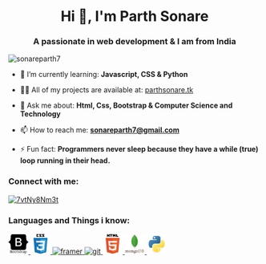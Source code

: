 <h1 align="center">Hi 👋, I'm Parth Sonare</h1>
<h3 align="center">A passionate in web development & I am from India</h3>
<img align="right" alt="" width="400" src="https://cdn.dribbble.com/users/116207">

<p align="left"> <img src="https://user-images.githubusercontent.com/10498744/210012254-234538ff-d198-48aa-8964-37e6fd45d227.gif"alt="sonareparth7" /> </p>

- 🌱 I’m currently learning: **Javascript, CSS & Python**

- 👨‍💻 All of my projects are available at: [parthsonare.tk](parthsonare.tk)

- 💬 Ask me about: **Html, Css, Bootstrap & Computer Science and Technology**

- 📫 How to reach me: **sonareparth7@gmail.com**

- ⚡ Fun fact: **Programmers never sleep because they have a while (true) loop running in their head.**

<h3 align="left">Connect with me:</h3>
<p align="left">
<a href="https://discord.gg/7vtNy8Nm3t" target="blank"><img align="center" src="https://raw.githubusercontent.com/rahuldkjain/github-profile-readme-generator/master/src/images/icons/Social/discord.svg" alt="7vtNy8Nm3t" height="30" width="40" /></a>
</p>

<h3 align="left">Languages and Things i know:</h3>
<p align="left"> <a href="https://getbootstrap.com" target="_blank" rel="noreferrer"> <img src="https://raw.githubusercontent.com/devicons/devicon/master/icons/bootstrap/bootstrap-plain-wordmark.svg" alt="bootstrap" width="40" height="40"/> </a> <a href="https://www.w3schools.com/css/" target="_blank" rel="noreferrer"> <img src="https://raw.githubusercontent.com/devicons/devicon/master/icons/css3/css3-original-wordmark.svg" alt="css3" width="40" height="40"/> </a> <a href="https://www.framer.com/" target="_blank" rel="noreferrer"> <img src="https://www.vectorlogo.zone/logos/framer/framer-icon.svg" alt="framer" width="40" height="40"/> </a> <a href="https://git-scm.com/" target="_blank" rel="noreferrer"> <img src="https://www.vectorlogo.zone/logos/git-scm/git-scm-icon.svg" alt="git" width="40" height="40"/> </a> <a href="https://www.w3.org/html/" target="_blank" rel="noreferrer"> <img src="https://raw.githubusercontent.com/devicons/devicon/master/icons/html5/html5-original-wordmark.svg" alt="html5" width="40" height="40"/> </a> <a href="https://www.mongodb.com/" target="_blank" rel="noreferrer"> <img src="https://raw.githubusercontent.com/devicons/devicon/master/icons/mongodb/mongodb-original-wordmark.svg" alt="mongodb" width="40" height="40"/> </a> <a href="https://www.python.org" target="_blank" rel="noreferrer"> <img src="https://raw.githubusercontent.com/devicons/devicon/master/icons/python/python-original.svg" alt="python" width="40" height="40"/> </a> </p>
